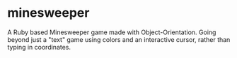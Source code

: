 minesweeper
===========
A Ruby based Minesweeper game made with Object-Orientation. Going beyond just a "text" game using 
colors and an interactive cursor, rather than typing in coordinates.
